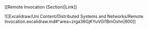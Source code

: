 [[Remote Invocation (Section)|Link]]

![[Excalidraw/Uni Content/Distributed Systems and Networks/Remote Invocation.excalidraw.md#^area=zrga36GjKYuVGl1BmGshn|600]]

